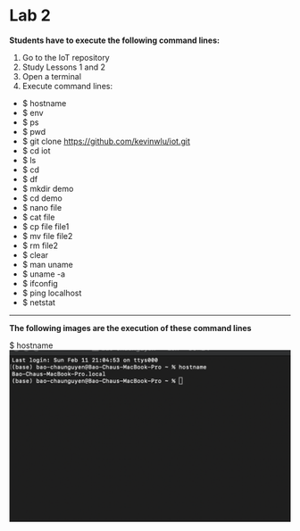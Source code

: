 # Lab 2

**Students have to execute the following command lines:**

1. Go to the IoT repository
2. Study Lessons 1 and 2
3. Open a terminal
4. Execute command lines:
- $ hostname
- $ env
- $ ps
- $ pwd
- $ git clone https://github.com/kevinwlu/iot.git
- $ cd iot
- $ ls
- $ cd
- $ df
- $ mkdir demo
- $ cd demo
- $ nano file
- $ cat file
- $ cp file file1
- $ mv file file2
- $ rm file2
- $ clear
- $ man uname
- $ uname -a
- $ ifconfig
- $ ping localhost
- $ netstat
---
**The following images are the execution of these command lines**

$ hostname
![hostname](CPE322_lab2_im1.png)

